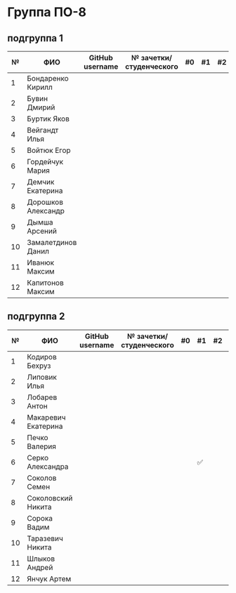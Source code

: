 # Группа ПО-8

## подгруппа 1

|№|ФИО|GitHub username|№ зачетки/студенческого|#0|#1|#2|#3|#4|#5|#6|#7|#8|
|---|---|---|---|---|---|---|---|---|---|---|---|---|
|1 |Бондаренко Кирилл|||||||||||||
|2 |Бувин Дмирий|||||||||||||
|3 |Буртик Яков|||||||||||||
|4 |Вейгандт Илья|||||||||||||
|5 |Войтюк Егор|||||||||||||
|6 |Гордейчук Мария|||||||||||||
|7 |Демчик Екатерина|||||||||||||
|8 |Дорошков Александр|||||||||||||
|9|Дымша Арсений|||||||||||||
|10|Замалетдинов Данил|||||||||||||
|11|Иванюк Максим|||||||||||||
|12|Капитонов Максим|||||||||||||

## подгруппа 2

|№|ФИО|GitHub username|№ зачетки/студенческого|#0|#1|#2|#3|#4|#5|#6|#7|#8|
|---|---|---|---|---|---|---|---|---|---|---|---|---|
|1 |Кодиров Бехруз|||||||||||||
|2 |Липовик Илья|||||||||||||
|3 |Лобарев Антон|||||||||||||
|4 |Макаревич Екатерина|||||||||||||
|5 |Печко Валерия|||||||||||||
|6 |Серко Александра||||:white_check_mark:|||||||||
|7 |Соколов Семен|||||||||||||
|8 |Соколовский Никита|||||||||||||
|9|Сорока Вадим|||||||||||||
|10|Таразевич Никита|||||||||||||
|11|Шлыков Андрей|||||||||||||
|12|Янчук Артем|||||||||||||